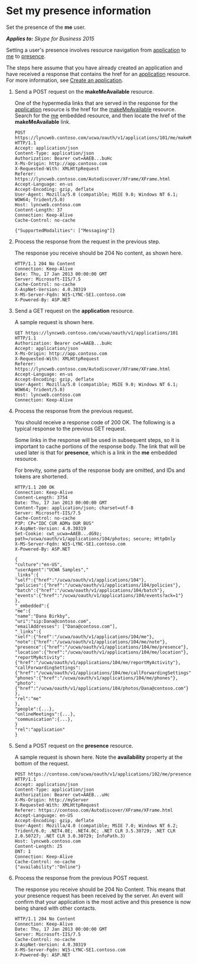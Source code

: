
# Set my presence information
Set the presence of the **me** user.


 _**Applies to:** Skype for Business 2015_

Setting a user's presence involves resource navigation from [application](application_ref.md) to [me](me_ref.md) to [presence](presence_ref.md). 

The steps here assume that you have already created an application and have received a response that contains the href for an [application](application_ref.md) resource. For more information, see [Create an application](CreateAnApplication.md).

1. Send a POST request on the **makeMeAvailable** resource.

   One of the hypermedia links that are served in the response for the [application](application_ref.md) resource is the href for the [makeMeAvailable](makeMeAvailable_ref.md) resource. Search for the [me](me_ref.md) embedded resource, and then locate the href of the **makeMeAvailable** link.

    ```
    POST https://lyncweb.contoso.com/ucwa/oauth/v1/applications/101/me/makeMeAvailable HTTP/1.1
    Accept: application/json
    Content-Type: application/json
    Authorization: Bearer cwt=AAEB...buHc
    X-Ms-Origin: http://app.contoso.com
    X-Requested-With: XMLHttpRequest
    Referer: https://lyncweb.contoso.com/Autodiscover/XFrame/XFrame.html
    Accept-Language: en-us
    Accept-Encoding: gzip, deflate
    User-Agent: Mozilla/5.0 (compatible; MSIE 9.0; Windows NT 6.1; WOW64; Trident/5.0)
    Host: lyncweb.contoso.com
    Content-Length: 37
    Connection: Keep-Alive
    Cache-Control: no-cache

    {"SupportedModalities": ["Messaging"]}
    ```

2. Process the response from the request in the previous step.

   The response you receive should be 204 No content, as shown here.

    ```
    HTTP/1.1 204 No Content
    Connection: Keep-Alive
    Date: Thu, 17 Jan 2013 00:00:00 GMT
    Server: Microsoft-IIS/7.5
    Cache-Control: no-cache
    X-AspNet-Version: 4.0.30319
    X-MS-Server-Fqdn: W15-LYNC-SE1.contoso.com
    X-Powered-By: ASP.NET
    ```

3. Send a GET request on the **application** resource.

   A sample request is shown here.

    ```
    GET https://lyncweb.contoso.com/ucwa/oauth/v1/applications/101 HTTP/1.1
    Authorization: Bearer cwt=AAEB...buHc
    Accept: application/json
    X-Ms-Origin: http://app.contoso.com
    X-Requested-With: XMLHttpRequest
    Referer: https://lyncweb.contoso.com/Autodiscover/XFrame/XFrame.html
    Accept-Language: en-us
    Accept-Encoding: gzip, deflate
    User-Agent: Mozilla/5.0 (compatible; MSIE 9.0; Windows NT 6.1; WOW64; Trident/5.0)
    Host: lyncweb.contoso.com
    Connection: Keep-Alive
    ```

4. Process the response from the previous request.

   You should receive a response code of 200 OK. The following is a typical response to the previous GET request.

   Some links in the response will be used in subsequent steps, so it is important to cache portions of the response body. The link that will be used later is that for **presence**, which is a link in the **me** embedded resource.

   For brevity, some parts of the response body are omitted, and IDs and tokens are shortened.

    ```
    HTTP/1.1 200 OK
    Connection: Keep-Alive
    Content-Length: 3754
    Date: Thu, 17 Jan 2013 00:00:00 GMT
    Content-Type: application/json; charset=utf-8
    Server: Microsoft-IIS/7.5
    Cache-Control: no-cache
    P3P: CP="IDC CUR ADMa OUR BUS"
    X-AspNet-Version: 4.0.30319
    Set-Cookie: cwt_ucwa=AAEB...dG9z; path=/ucwa/oauth/v1/applications/104/photos; secure; HttpOnly
    X-MS-Server-Fqdn: W15-LYNC-SE1.contoso.com
    X-Powered-By: ASP.NET

    {
    "culture":"en-US",
    "userAgent":"UCWA Samples","
    _links":{
    "self":{"href":"/ucwa/oauth/v1/applications/104"},
    "policies":{"href":"/ucwa/oauth/v1/applications/104/policies"},
    "batch":{"href":"/ucwa/oauth/v1/applications/104/batch"},
    "events":{"href":"/ucwa/oauth/v1/applications/104/events?ack=1"}
    },
    "_embedded":{
    "me":{
    "name":"Dana Birkby",
    "uri":"sip:Dana@contoso.com",
    "emailAddresses": ["Dana@contoso.com"],
    "_links":{
    "self":{"href":"/ucwa/oauth/v1/applications/104/me"},
    "note":{"href":"/ucwa/oauth/v1/applications/104/me/note"},
    "presence":{"href":"/ucwa/oauth/v1/applications/104/me/presence"},
    "location":{"href":"/ucwa/oauth/v1/applications/104/me/location"},
    "reportMyActivity":{"href":"/ucwa/oauth/v1/applications/104/me/reportMyActivity"},
    "callForwardingSettings":{"href":"/ucwa/oauth/v1/applications/104/me/callForwardingSettings"},
    "phones":{"href":"/ucwa/oauth/v1/applications/104/me/phones"},
    "photo":{"href":"/ucwa/oauth/v1/applications/104/photos/Dana@contoso.com"}
    },
    "rel":"me"
    },
    "people":{...},
    "onlineMeetings":{...},
    "communication":{...},
    }
    "rel":"application"
    }
    ```

5. Send a POST request on the **presence** resource.

   A sample request is shown here. Note the **availability** property at the bottom of the request.

    ```
    POST https://contoso.com/ucwa/oauth/v1/applications/102/me/presence HTTP/1.1
    Accept: application/json
    Content-Type: application/json
    Authorization: Bearer cwt=AAEB...uHc
    X-Ms-Origin: http://myServer
    X-Requested-With: XMLHttpRequest
    Referer: https://contoso.com/Autodiscover/XFrame/XFrame.html
    Accept-Language: en-US
    Accept-Encoding: gzip, deflate
    User-Agent: Mozilla/4.0 (compatible; MSIE 7.0; Windows NT 6.2; Trident/6.0; .NET4.0E; .NET4.0C; .NET CLR 3.5.30729; .NET CLR 2.0.50727; .NET CLR 3.0.30729; InfoPath.3)
    Host: lyncweb.contoso.com
    Content-Length: 25
    DNT: 1
    Connection: Keep-Alive
    Cache-Control: no-cache
    {"availability":"Online"}
    ```

6. Process the response from the previous POST request.

   The response you receive should be 204 No Content. This means that your presence request has been received by the server. An event will confirm that your application is the most active and this presence is now being shared with other contacts.

    ```
    HTTP/1.1 204 No Content
    Connection: Keep-Alive
    Date: Thu, 17 Jan 2013 00:00:00 GMT
    Server: Microsoft-IIS/7.5
    Cache-Control: no-cache
    X-AspNet-Version: 4.0.30319
    X-MS-Server-Fqdn: W15-LYNC-SE1.contoso.com
    X-Powered-By: ASP.NET
    ```

